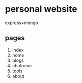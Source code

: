 # personal website  
express+mongo

## pages  
1. index  
2. home  
3. blogs  
4. chatroom  
5. tools  
6. about  
